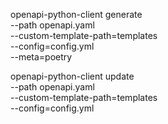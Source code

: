openapi-python-client generate \
  --path openapi.yaml \
  --custom-template-path=templates \
  --config=config.yml \
  --meta=poetry

openapi-python-client update \
  --path openapi.yaml \
  --custom-template-path=templates \
  --config=config.yml